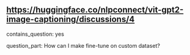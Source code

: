 ## https://huggingface.co/nlpconnect/vit-gpt2-image-captioning/discussions/4

contains_question: yes

question_part: How can I make fine-tune on custom dataset?